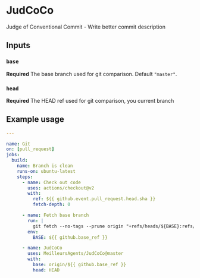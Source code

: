 # JudCoCo

Judge of Conventional Commit - Write better commit description

## Inputs

### `base`

**Required** The base branch used for git comparison. Default `"master"`.

### `head`

**Required** The HEAD ref used for git comparison, you current branch

## Example usage

```yaml
---

name: Git
on: [pull_request]
jobs:
  build:
    name: Branch is clean
    runs-on: ubuntu-latest
    steps:
      - name: Check out code
        uses: actions/checkout@v2
        with:
          ref: ${{ github.event.pull_request.head.sha }}
          fetch-depth: 0

      - name: Fetch base branch
        run: |
          git fetch --no-tags --prune origin "+refs/heads/${BASE}:refs/remotes/origin/${BASE}"
        env:
          BASE: ${{ github.base_ref }}

      - name: JudCoCo
        uses: MeilleursAgents/JudCoCo@master
        with:
          base: origin/${{ github.base_ref }}
          head: HEAD
```
